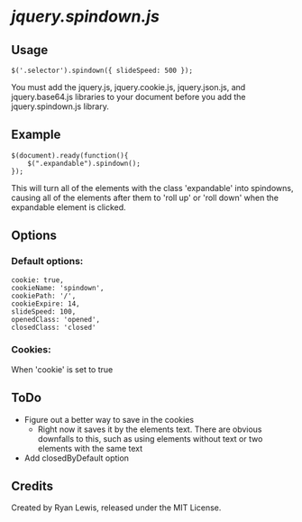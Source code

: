 *jquery.spindown.js*
==================
## Usage
    $('.selector').spindown({ slideSpeed: 500 });

You must add the jquery.js, jquery.cookie.js, jquery.json.js, and jquery.base64.js libraries to your document before you add the jquery.spindown.js library.
## Example
    $(document).ready(function(){
        $(".expandable").spindown();
    });

This will turn all of the elements with the class 'expandable' into spindowns, causing all of the elements after them to 'roll up' or 'roll down' when the expandable element is clicked.
## Options
###  Default options:
    cookie: true,
    cookieName: 'spindown',
    cookiePath: '/',
    cookieExpire: 14,
    slideSpeed: 100,
    openedClass: 'opened',
    closedClass: 'closed'
### Cookies:
When 'cookie' is set to true
## ToDo
- Figure out a better way to save in the cookies
    - Right now it saves it by the elements text. There are obvious downfalls to this, such as using elements without text or two elements with the same text
- Add closedByDefault option
## Credits
Created by Ryan Lewis, released under the MIT License.